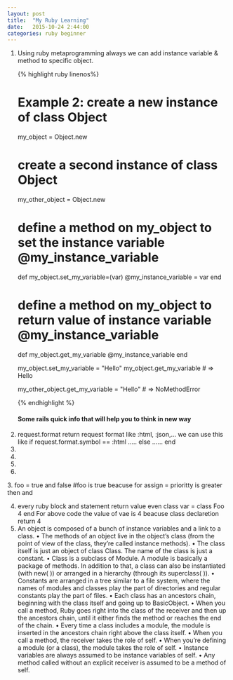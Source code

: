 ```yaml
---
layout: post
title:  "My Ruby Learning"
date:   2015-10-24 2:44:00
categories: ruby beginner
---
```


1. Using ruby metaprogramming always we can add instance variable & method to specific object.

    {% highlight ruby linenos%}
    # Example 2: create a new instance of class Object
    my_object = Object.new

    # create a second instance of class Object
    my_other_object = Object.new

    # define a method on my_object to set the instance variable @my_instance_variable
    def my_object.set_my_variable=(var)
      @my_instance_variable = var
    end

    # define a method on my_object to return value of instance variable @my_instance_variable
    def my_object.get_my_variable
      @my_instance_variable
    end

    my_object.set_my_variable = "Hello"
    my_object.get_my_variable # => Hello

    my_other_object.get_my_variable = "Hello" # => NoMethodError

    {% endhighlight %}
    
    <h4>Some rails quick info that will help you to think in new way</h4>
    <ol>
  <li>
        request.format return request format like :html, :json,...
        we can use this like 
        if request.format.symbol == :html
           .....
        else
            ......
        end    
  </li>
  <li></li>
  <li></li>
  <li></li>
  <li></li>
</ol>
3. foo = true and false #foo is true beacuse for assign = prioritty is greater then and 

4. every ruby block and statement return value even class
var = class Foo
  4
end
For above code the value of vae is 4 beacuse class declaretion return 4
5. An object is composed of a bunch of instance variables and a link
to a class.
• The methods of an object live in the object’s class (from the point
of view of the class, they’re called instance methods).
• The class itself is just an object of class Class. The name of the
class is just a constant.
• Class is a subclass of Module. A module is basically a package of
methods. In addition to that, a class can also be instantiated (with
new( )) or arranged in a hierarchy (through its superclass( )).
• Constants are arranged in a tree similar to a file system, where
the names of modules and classes play the part of directories and
regular constants play the part of files.
• Each class has an ancestors chain, beginning with the class itself
and going up to BasicObject.
• When you call a method, Ruby goes right into the class of the
receiver and then up the ancestors chain, until it either finds the
method or reaches the end of the chain.
• Every time a class includes a module, the module is inserted in
the ancestors chain right above the class itself.
• When you call a method, the receiver takes the role of self.
• When you’re defining a module (or a class), the module takes the
role of self.
• Instance variables are always assumed to be instance variables of
self.
• Any method called without an explicit receiver is assumed to be a
method of self.
